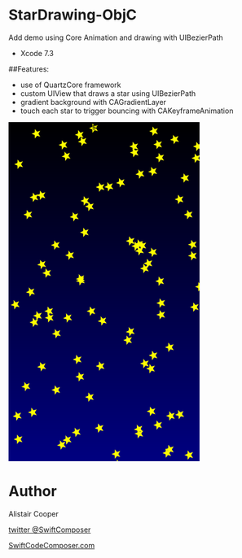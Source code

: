 # StarDrawing-ObjC
Add demo using Core Animation and drawing with UIBezierPath

- Xcode 7.3

##Features:
+ use of QuartzCore framework
+ custom UIView that draws a star using UIBezierPath
+ gradient background with CAGradientLayer
+ touch each star to trigger bouncing with CAKeyframeAnimation

![Alt text](/StarDrawingSS.png?raw=true "")

# Author
Alistair Cooper

[twitter @SwiftComposer](https://www.twitter.com/swiftcomposer.com)

[SwiftCodeComposer.com](https://www.swiftcodecomposer.com)

